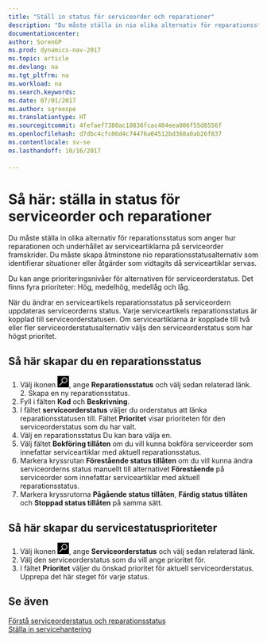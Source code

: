 ```yaml
---
title: "Ställ in status för serviceorder och reparationer"
description: "Du måste ställa in nio olika alternativ för reparationsstatus som anger hur reparationen och underhållet av serviceartiklarna på serviceorder framskrider."
documentationcenter: 
author: SorenGP
ms.prod: dynamics-nav-2017
ms.topic: article
ms.devlang: na
ms.tgt_pltfrm: na
ms.workload: na
ms.search.keywords: 
ms.date: 07/01/2017
ms.author: sgroespe
ms.translationtype: HT
ms.sourcegitcommit: 4fefaef7380ac10836fcac404eea006f55d8556f
ms.openlocfilehash: d7dbc4cfc06d4c74476a04512bd368a0ab26f837
ms.contentlocale: sv-se
ms.lasthandoff: 10/16/2017

---
```

# <a name="how-to-set-up-statuses-for-service-orders-and-repairs"></a>Så här: ställa in status för serviceorder och reparationer
Du måste ställa in olika alternativ för reparationsstatus som anger hur reparationen och underhållet av serviceartiklarna på serviceorder framskrider. Du måste skapa åtminstone nio reparationsstatusalternativ som identifierar situationer eller åtgärder som vidtagits då serviceartiklar servas.  

Du kan ange prioriteringsnivåer för alternativen för serviceorderstatus. Det finns fyra prioriteter: Hög, medelhög, medellåg och låg.  
  
När du ändrar en serviceartikels reparationsstatus på serviceordern uppdateras serviceorderns status. Varje serviceartikels reparationsstatus är kopplad till serviceorderstatusen. Om serviceartiklarna är kopplade till två eller fler serviceorderstatusalternativ väljs den serviceorderstatus som har högst prioritet.  

## <a name="to-set-up-a-repair-status"></a>Så här skapar du en reparationsstatus  
1. Välj ikonen ![Söka efter sida eller rapport](media/ui-search/search_small.png "ikonen Söka efter sida eller rapport"), ange **Reparationsstatus** och välj sedan relaterad länk. 2. Skapa en ny reparationsstatus.  
3. Fyll i fälten **Kod** och **Beskrivning**.  
4. I fältet **serviceorderstatus** väljer du orderstatus att länka reparationsstatusen till. Fältet **Prioritet** visar prioriteten för den serviceorderstatus som du har valt.  
5. Välj en reparationsstatus Du kan bara välja en.  
6. Välj fältet **Bokföring tillåten** om du vill kunna bokföra serviceorder som innefattar serviceartiklar med aktuell reparationsstatus.  
7. Markera kryssrutan **Förestående status tillåten** om du vill kunna ändra serviceorderns status manuellt till alternativet **Förestående** på serviceorder som innefattar serviceartiklar med aktuell reparationsstatus.  
8. Markera kryssrutorna **Pågående status tillåten**, **Färdig status tillåten** och **Stoppad status tillåten** på samma sätt.
  
## <a name="to-set-up-service-status-priorities"></a>Så här skapar du servicestatusprioriteter  
1. Välj ikonen ![Söka efter sida eller rapport](media/ui-search/search_small.png "ikonen Söka efter sida eller rapport"), ange **Serviceorderstatus** och välj sedan relaterad länk.  
2. Välj den serviceorderstatus som du vill ange prioritet för.  
3. I fältet **Prioritet** väljer du önskad prioritet för aktuell serviceorderstatus. Upprepa det här steget för varje status.  
  
## <a name="see-also"></a>Se även  
[Förstå serviceorderstatus och reparationsstatus]()  
[Ställa in servicehantering](service-setup-service.md)  

